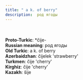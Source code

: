 ```yaml
---
title: " a k. of berry"
description:  род ягоды
---
```

<strong></strong><br><br>
<strong>Proto-Turkic</strong>:  *čije-<br>
<strong>Russian meaning</strong>:  род ягоды<br>
<strong>Old Turkic</strong>:  a k. of berry<br>
<strong>Azerbaidzhan</strong>:  čijelek 'strawberry'<br>
<strong>Turkmen</strong>:  čije 'cherry'<br>
<strong>Kirghiz</strong>:  čije 'cherry'<br>
<strong>Kazakh</strong>:  šije<br>


